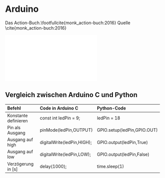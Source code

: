 # Arduino

Das Action-Buch.\footfullcite{monk_action-buch:2016} Quelle  \cite{monk_action-buch:2016}

![arduino-uno-001](img/arduino-uno-001.pdf)

## Vergleich zwischen Arduino C und Python

| **Befehl**          | **Code in Arduino C**    | **Python-Code**         |
|:--------------------|:-------------------------|:------------------------|
|Konstante definieren |const int ledPin = 9;     | ledPin = 18            |
|Pin als Ausgang      |pinMode(ledPin,OUTPUT)    | GPIO.setup(ledPin,GPIO.OUT)|
|Ausgang auf high     |digitalWrite(ledPin,HIGH);| GPIO.output(ledPin,True)   |
|Ausgang auf low      |digitalWrite(ledPin,LOW); | GPIO.output(ledPin,False)  |
|Verzögerung in [s]   |delay(1000);              | time.sleep(1)           |